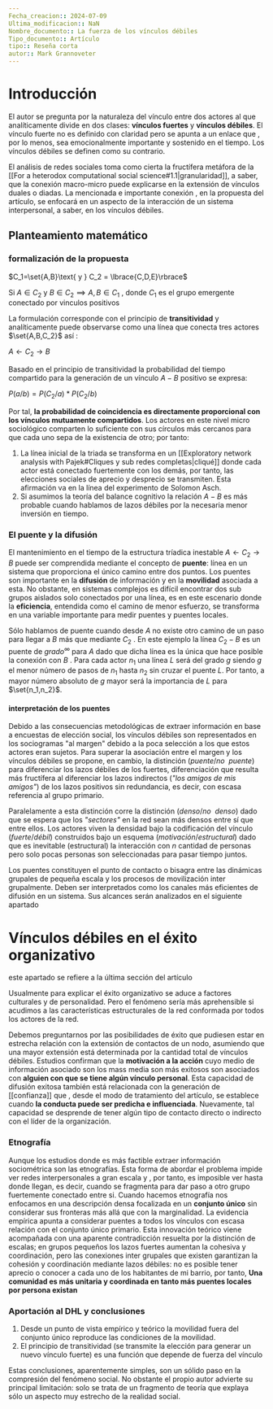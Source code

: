 ```yaml
---
Fecha_creacion:: 2024-07-09
Ultima_modificacion:: NaN
Nombre_documento:: La fuerza de los vínculos débiles
Tipo_documento:: Artículo 
tipo:: Reseña corta
autor:: Mark Grannoveter
---
```

# Introducción 
El autor se pregunta por la naturaleza del vínculo entre dos actores al que analíticamente divide en dos clases: **vínculos fuertes** y **vínculos débiles**. El vínculo fuerte no es definido con claridad pero se apunta a un enlace que , por lo menos, sea emocionalmente importante y sostenido en el tiempo.  Los vínculos débiles se definen como su contrario.

El análisis de redes sociales toma como cierta la fructífera metáfora de la [[For a heterodox computational social science#1.1|granularidad]], a saber, que la conexión macro-micro puede explicarse en la extensión de vínculos duales o diadas. La mencionada e importante conexión , en la propuesta del artículo, se enfocará en un aspecto de la interacción de un sistema interpersonal, a saber, en los vínculos débiles.  
## Planteamiento matemático

### formalización de la propuesta

$C_1=\set{A,B}\text{  y  } C_2 = \lbrace{C,D,E}\rbrace$ 

$\text{ Si }A \in C_2\text{ y }B\in C_2 \implies A,B \in C_1 \text{ , donde } C_1 \text { es el grupo emergente conectado por vinculos positivos}$

La formulación corresponde con el principio de **transitividad** y analíticamente puede observarse como una línea que conecta tres actores $\set{A,B,C_2}$ así :

$A\gets C_2 \to B$

Basado en el principio de transitividad la probabilidad del tiempo compartido para la generación de un vínculo $A-B$ positivo se expresa:

$P(a/b)=P(C_2/a)*P(C_2/b)$

Por tal, **la probabilidad de coincidencia es directamente proporcional con los vínculos mutuamente compartidos**. Los actores en este nivel micro sociológico comparten lo suficiente con sus círculos más cercanos para que cada uno sepa de la existencia de otro; por tanto:

1) La línea inicial de la triada se transforma en un [[Exploratory network analysis with Pajek#Cliques y sub redes completas|cliqué]] donde cada actor está conectado fuertemente con los demás, por tanto, las elecciones sociales de aprecio y desprecio se transmiten. Esta afirmación va en la línea del experimento de Solomon Asch. 
2) Si asumimos la teoría del balance cognitivo la relación $A-B$ es más probable cuando hablamos de lazos débiles por la necesaria menor inversión en tiempo. 
### El puente y la difusión

El mantenimiento en el tiempo de la estructura tríadica inestable  $A\gets C_2 \to B$  puede ser comprendida mediante el concepto de **puente**: línea en un sistema que proporciona el único camino entre dos puntos. Los puentes son importante en la **difusión** de información y en la **movilidad** asociada a esta. No obstante, en sistemas complejos es difícil encontrar dos sub grupos aislados solo conectados por una línea, es en este escenario donde la **eficiencia**, entendida como el camino de menor esfuerzo, se transforma en una variable importante para medir  puentes y puentes locales.

Sólo hablamos de puente cuando desde $A$ no existe otro camino de un paso para llegar a $B$ más que mediante $C_2$ . En este ejemplo la línea $C_2-B$ es un puente de $grado^\infty$ para $A$ dado que dicha línea es la única que hace posible la conexión con $B$ . Para cada actor $n_1$  una línea $L$ será del grado $g$ siendo $g$ el menor número de pasos de $n_1$ hasta $n_2$  sin cruzar el puente $L$. Por tanto, a mayor número absoluto de $g$ mayor será la importancia de $L$ para $\set{n_1,n_2}$.

#### interpretación de los puentes

Debido a las consecuencias metodológicas de extraer información en base a encuestas de elección social, los vínculos débiles son representados en los sociogramas "al margen" debido a la poca selección a los que estos actores eran sujetos. Para superar la asociación entre el margen y los vínculos débiles se propone, en cambio, la distinción $(puente/no\enspace puente)$ para diferenciar los lazos débiles de los fuertes, diferenciación que resulta más fructífera al diferenciar los lazos indirectos (*"los amigos de mis amigos"*) de los lazos positivos sin redundancia, es decir, con escasa referencia al grupo primario.

Paralelamente a esta distinción corre la distinción $(denso/no\enspace denso)$ dado que se espera que los *"sectores"* en la red sean más densos entre sí que entre ellos. Los actores viven la densidad bajo la codificación  del vínculo $(fuerte/débil)$ construidos bajo un esquema $(motivación/estructural)$ dado que es inevitable (estructural) la interacción con $n$ cantidad de personas pero solo pocas personas son seleccionadas para pasar tiempo juntos. 

Los puentes constituyen el punto de contacto o bisagra entre las dinámicas grupales de pequeña escala y los procesos de movilización inter grupalmente. Deben ser interpretados como los canales más eficientes de difusión en un sistema. Sus alcances serán analizados en el siguiente apartado

# Vínculos débiles en el éxito organizativo
este apartado se refiere a la última sección del artículo

Usualmente para explicar el éxito organizativo se aduce a factores culturales y de personalidad. Pero  el fenómeno sería más aprehensible si acudimos a las características estructurales de la red conformada por  todos los actores de la red. 

Debemos preguntarnos por las posibilidades de éxito que pudiesen estar en estrecha relación con la extensión de contactos de un nodo, asumiendo que una mayor extensión está determinada por la cantidad total de vínculos débiles. Estudios confirman que la **motivación a la acción** cuyo medio de información asociado son los mass media son más exitosos son asociados con **alguien con que se tiene algún vínculo personal**.  Esta capacidad de difusión exitosa también está relacionada con la generación de [[confianza]] que , desde el modo de tratamiento del artículo, se establece cuando **la conducta puede ser predicha e influenciada**. Nuevamente, tal capacidad se desprende de tener algún tipo de contacto directo o indirecto con el líder de la organización. 
### Etnografía 

Aunque los estudios donde es más factible extraer información sociométrica son las etnografías. Esta forma de abordar el problema impide ver redes interpersonales a gran escala y , por tanto, es imposible ver hasta donde llegan, es decir, cuando se fragmenta para dar paso a otro grupo fuertemente conectado entre si. Cuando hacemos etnografía nos enfocamos en una descripción densa focalizada en un **conjunto único** sin considerar sus fronteras más allá que con la marginalidad. La evidencia empírica apunta a considerar puentes a todos los vínculos con escasa relación con el conjunto único primario. Esta innovación teórico viene acompañada con una aparente contradicción resuelta por la distinción de escalas; en grupos pequeños los lazos fuertes aumentan la cohesiva y coordinación, pero las conexiones inter grupales que existen garantizan la cohesión y coordinación mediante lazos débiles: no es posible tener aprecio o conocer a cada uno de los habitantes de mi barrio, por tanto, **Una comunidad es más unitaria y coordinada en tanto más puentes locales por persona existan**  
### Aportación al DHL y conclusiones 

1) Desde un punto de vista empírico y teórico la movilidad fuera del conjunto único reproduce las condiciones de la movilidad.  
2) El principio de transitividad (se transmite la elección para generar un nuevo vínculo fuerte) es una función que depende de fuerza del vínculo

Estas conclusiones, aparentemente simples, son un sólido paso en la compresión del fenómeno social. No obstante el propio autor advierte su principal limitación: solo se trata de un fragmento de teoría que explaya sólo un aspecto muy estrecho de la realidad social. 


